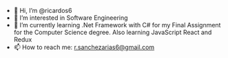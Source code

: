- 👋 Hi, I’m @ricardos6
- 👀 I’m interested in Software Engineering
- 🌱 I’m currently learning .Net Framework with C# for my Final Assignment for the Computer Science degree. Also learning JavaScript React and Redux
- 📫 How to reach me: r.sanchezarias6@gmail.com
